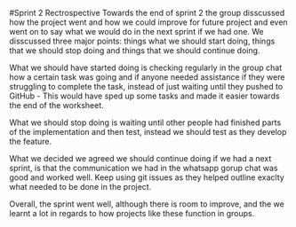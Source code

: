 #Sprint 2 Rectrospective 
Towards the end of sprint 2 the group disscussed how the project went and how we could improve for future project and even went on to say what we would do in the next sprint if we had one. We disscussed three major points: things what we should start doing, things that we should stop doing and things that we should continue doing. 

What we should have started doing is checking regularly in the group chat how a certain task was going and if anyone needed assistance if they were struggling to complete the task, instead of just waiting until they pushed to GitHub - This would have sped up some tasks and made it easier towards the end of the worksheet.

What we should stop doing is waiting until other people had finished parts of the implementation and then test, instead we should test as they develop the feature.

What we decided we agreed we should continue doing if we had a next sprint, is that the communication we had in the whatsapp gorup chat was good and worked well. Keep using git issues as they helped outline exaclty what needed to be done in the project.

Overall, the sprint went well, although there is room to improve, and the we learnt a lot in regards to how projects like these function in groups.


